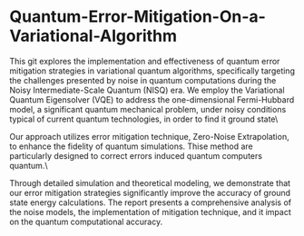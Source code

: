 # Quantum-Error-Mitigation-On-a-Variational-Algorithm

This git explores the implementation and effectiveness of quantum error mitigation strategies in variational quantum algorithms, specifically targeting the challenges presented by noise in quantum computations during the Noisy Intermediate-Scale Quantum (NISQ) era. We employ the Variational Quantum Eigensolver (VQE) to address the one-dimensional Fermi-Hubbard model, a significant quantum mechanical problem, under noisy conditions typical of current quantum technologies, in order to find it ground state\\

Our approach utilizes error mitigation technique, Zero-Noise Extrapolation, to enhance the fidelity of quantum simulations. Thise method are particularly designed to correct errors induced quantum computers quantum.\\

Through detailed simulation and theoretical modeling, we demonstrate that our error mitigation strategies significantly improve the accuracy of ground state energy calculations. The report presents a comprehensive analysis of the noise models, the implementation of mitigation technique, and it impact on the quantum computational accuracy.
